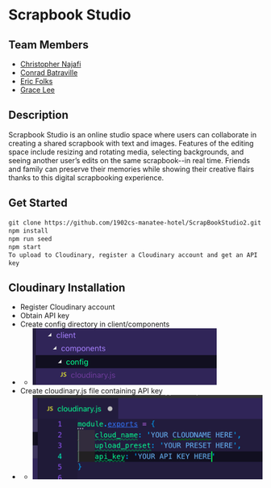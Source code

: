 # Scrapbook Studio

## Team Members
* [Christopher Najafi](https://github.com/christophernajafi)
* [Conrad Batraville](https://github.com/theradistcoder)
* [Eric Folks](https://github.com/efolks)
* [Grace Lee](https://github.com/graceleaper)

## Description
Scrapbook Studio is an online studio space where users can collaborate in creating a shared scrapbook with text and images. Features of the editing space include resizing and rotating media, selecting backgrounds, and seeing another user’s edits on the same scrapbook--in real time. Friends and family can preserve their memories while showing their creative flairs thanks to this digital scrapbooking experience.

## Get Started
```
git clone https://github.com/1902cs-manatee-hotel/ScrapBookStudio2.git
npm install
npm run seed
npm start
To upload to Cloudinary, register a Cloudinary account and get an API key
```

## Cloudinary Installation
- Register Cloudinary account
- Obtain API key
- Create config directory in client/components
- - ![](./screenshots/config.png)
- Create cloudinary.js file containing API key
- - ![](./screenshots/cloudinary.png)